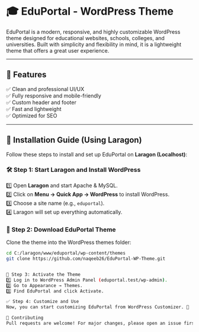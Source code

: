 # 🎓 EduPortal - WordPress Theme  

EduPortal is a modern, responsive, and highly customizable WordPress theme designed for educational websites, schools, colleges, and universities. Built with simplicity and flexibility in mind, it is a lightweight theme that offers a great user experience.  

---

## 📌 Features  
✅ Clean and professional UI/UX  
✅ Fully responsive and mobile-friendly  
✅ Custom header and footer  
✅ Fast and lightweight  
✅ Optimized for SEO  

---

## 🚀 Installation Guide (Using Laragon)  
Follow these steps to install and set up EduPortal on **Laragon (Localhost)**:  

### 🛠 Step 1: Start Laragon and Install WordPress  
1️⃣ Open **Laragon** and start Apache & MySQL.  
2️⃣ Click on **Menu → Quick App → WordPress** to install WordPress.  
3️⃣ Choose a site name (e.g., `eduportal`).  
4️⃣ Laragon will set up everything automatically.  

### 📂 Step 2: Download EduPortal Theme  
Clone the theme into the WordPress themes folder:  
```bash
cd C:/laragon/www/eduportal/wp-content/themes
git clone https://github.com/naqeeb26/EduPortal-WP-Theme.git


🎨 Step 3: Activate the Theme
1️⃣ Log in to WordPress Admin Panel (eduportal.test/wp-admin).
2️⃣ Go to Appearance → Themes.
3️⃣ Find EduPortal and click Activate.

✅ Step 4: Customize and Use
Now, you can start customizing EduPortal from WordPress Customizer. 🎉

🤝 Contributing
Pull requests are welcome! For major changes, please open an issue first to discuss what you would like to change.

